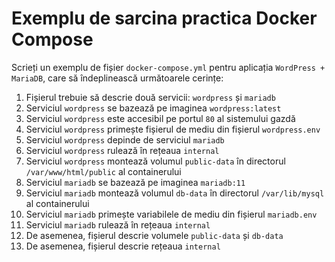 # Exemplu de sarcina practica Docker Compose

Scrieți un exemplu de fișier `docker-compose.yml` pentru aplicația `WordPress + MariaDB`, care să îndeplinească următoarele cerințe:

1. Fișierul trebuie să descrie două servicii: `wordpress` și `mariadb`
2. Serviciul `wordpress` se bazează pe imaginea `wordpress:latest`
3. Serviciul `wordpress` este accesibil pe portul `80` al sistemului gazdă
4. Serviciul `wordpress` primește fișierul de mediu din fișierul `wordpress.env`
5. Serviciul `wordpress` depinde de serviciul `mariadb`
6. Serviciul `wordpress` rulează în rețeaua `internal`
7. Serviciul `wordpress` montează volumul `public-data` în directorul `/var/www/html/public` al containerului
8. Serviciul `mariadb` se bazează pe imaginea `mariadb:11`
9. Serviciul `mariadb` montează volumul `db-data` în directorul `/var/lib/mysql` al containerului
10. Serviciul `mariadb` primește variabilele de mediu din fișierul `mariadb.env`
11. Serviciul `mariadb` rulează în rețeaua `internal`
12. De asemenea, fișierul descrie volumele `public-data` și `db-data`
13. De asemenea, fișierul descrie rețeaua `internal`
